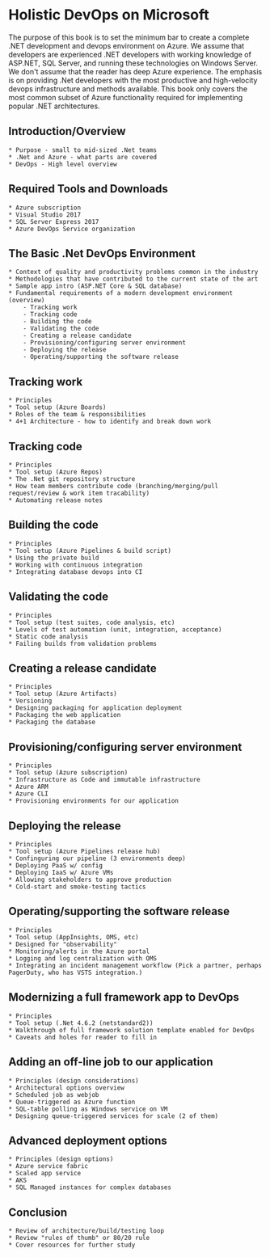 # Holistic DevOps on Microsoft

The purpose of this book is to set the minimum bar to create a complete .NET development and devops environment on Azure. We assume that developers are experienced .NET developers with working knowledge of ASP.NET, SQL Server, and running these technologies on Windows Server. We don't assume that the reader has deep Azure experience. The emphasis is on providing .Net developers with the most  productive and high-velocity devops infrastructure and methods available. This book only covers the most common subset of Azure functionality required for implementing popular .NET architectures.  

## Introduction/Overview
    * Purpose - small to mid-sized .Net teams
    * .Net and Azure - what parts are covered
    * DevOps - High level overview
## Required Tools and Downloads
    * Azure subscription
    * Visual Studio 2017
    * SQL Server Express 2017
    * Azure DevOps Service organization
## The Basic .Net DevOps Environment
    * Context of quality and productivity problems common in the industry
    * Methodologies that have contributed to the current state of the art
    * Sample app intro (ASP.NET Core & SQL database)
    * Fundamental requirements of a modern development environment (overview)
        - Tracking work
        - Tracking code
        - Building the code
        - Validating the code
        - Creating a release candidate
        - Provisioning/configuring server environment
        - Deploying the release
        - Operating/supporting the software release
## Tracking work
    * Principles
    * Tool setup (Azure Boards)
    * Roles of the team & responsibilities
    * 4+1 Architecture - how to identify and break down work
## Tracking code
    * Principles
    * Tool setup (Azure Repos)
    * The .Net git repository structure
    * How team members contribute code (branching/merging/pull request/review & work item tracability)
    * Automating release notes
## Building the code
    * Principles
    * Tool setup (Azure Pipelines & build script)
    * Using the private build
    * Working with continuous integration
    * Integrating database devops into CI
## Validating the code
    * Principles
    * Tool setup (test suites, code analysis, etc)
    * Levels of test automation (unit, integration, acceptance)
    * Static code analysis
    * Failing builds from validation problems
## Creating a release candidate
    * Principles
    * Tool setup (Azure Artifacts)
    * Versioning
    * Designing packaging for application deployment
    * Packaging the web application
    * Packaging the database
## Provisioning/configuring server environment
    * Principles
    * Tool setup (Azure subscription)
    * Infrastructure as Code and immutable infrastructure 
    * Azure ARM
    * Azure CLI
    * Provisioning environments for our application
## Deploying the release
    * Principles
    * Tool setup (Azure Pipelines release hub)
    * Confinguring our pipeline (3 environments deep)
    * Deploying PaaS w/ config
    * Deploying IaaS w/ Azure VMs
    * Allowing stakeholders to approve production
    * Cold-start and smoke-testing tactics
## Operating/supporting the software release
    * Principles
    * Tool setup (AppInsights, OMS, etc)
    * Designed for "observability" 
    * Monitoring/alerts in the Azure portal
    * Logging and log centralization with OMS
    * Integrating an incident management workflow (Pick a partner, perhaps PagerDuty, who has VSTS integration.)
## Modernizing a full framework app to DevOps   
    * Principles
    * Tool setup (.Net 4.6.2 (netstandard2))
    * Walkthrough of full framework solution template enabled for DevOps
    * Caveats and holes for reader to fill in
## Adding an off-line job to our application
    * Principles (design considerations)
    * Architectural options overview
    * Scheduled job as webjob
    * Queue-triggered as Azure function
    * SQL-table polling as Windows service on VM
    * Designing queue-triggered services for scale (2 of them)
## Advanced deployment options
    * Principles (design options)
    * Azure service fabric
    * Scaled app service
    * AKS
    * SQL Managed instances for complex databases
## Conclusion
    * Review of architecture/build/testing loop
    * Review "rules of thumb" or 80/20 rule
    * Cover resources for further study
